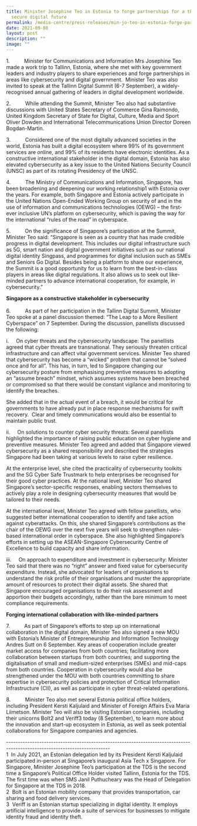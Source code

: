 ```yaml
---
title: Minister Josephine Teo in Estonia to forge partnerships for a thriving &
  secure digital future
permalink: /media-centre/press-releases/min-jo-teo-in-estonia-forge-partnerships-thriving-secure-digital-future/
date: 2021-09-08
layout: post
description: ""
image: ""
---
```

1\.          Minister for Communications and Information Mrs Josephine Teo made a work trip to Tallinn, Estonia, where she met with key government leaders and industry players to share experiences and forge partnerships in areas like cybersecurity and digital government.  Minister Teo was also invited to speak at the Tallinn Digital Summit (6-7 September), a widely-recognised annual gathering of leaders in digital development worldwide.

2\.          While attending the Summit, Minister Teo also had substantive discussions with United States Secretary of Commerce Gina Raimondo, United Kingdom Secretary of State for Digital, Culture, Media and Sport Oliver Dowden and International Telecommunications Union Director Doreen Bogdan-Martin. 

3\.          Considered one of the most digitally advanced societies in the world, Estonia has built a digital ecosystem where 99% of its government services are online, and 99% of its residents have electronic identities. As a constructive international stakeholder in the digital domain, Estonia has also elevated cybersecurity as a key issue to the United Nations Security Council (UNSC) as part of its rotating Presidency of the UNSC.

4\.          The Ministry of Communications and Information, Singapore, has been broadening and deepening our working relationship1 with Estonia over the years. For example, both Singapore and Estonia actively participate in the United Nations Open-Ended Working Group on security of and in the use of information and communications technologies (OEWG) – the first-ever inclusive UN’s platform on cybersecurity, which is paving the way for the international “rules of the road” in cyberspace.

5\.          On the significance of Singapore’s participation at the Summit, Minister Teo said: “Singapore is seen as a country that has made credible progress in digital development. This includes our digital infrastructure such as 5G, smart nation and digital government initiatives such as our national digital identity Singpass, and programmes for digital inclusion such as SMEs and Seniors Go Digital. Besides being a platform to share our experience, the Summit is a good opportunity for us to learn from the best-in-class players in areas like digital regulations. It also allows us to seek out like-minded partners to advance international cooperation, for example, in cybersecurity.”

**Singapore as a constructive stakeholder in cybersecurity**  
       
6\.          As part of her participation in the Tallinn Digital Summit, Minister Teo spoke at a panel discussion themed: “The Leap to a More Resilient Cyberspace” on 7 September. During the discussion, panellists discussed the following:

i.     On cyber threats and the cybersecurity landscape: The panellists agreed that cyber threats are transnational. They seriously threaten critical infrastructure and can affect vital government services. Minister Teo shared that cybersecurity has become a “wicked” problem that cannot be “solved once and for all”. This has, in turn, led to Singapore changing our cybersecurity posture from emphasising preventive measures to adopting an “assume breach” mindset, which assumes systems have been breached or compromised so that there would be constant vigilance and monitoring to identify the breaches.

She added that in the actual event of a breach, it would be critical for governments to have already put in place response mechanisms for swift recovery.  Clear and timely communications would also be essential to maintain public trust.

ii.     On solutions to counter cyber security threats: Several panellists highlighted the importance of raising public education on cyber hygiene and preventive measures. Minister Teo agreed and added that Singapore viewed cybersecurity as a shared responsibility and described the strategies Singapore had been taking at various levels to raise cyber resilience.

At the enterprise level, she cited the practicality of cybersecurity toolkits and the SG Cyber Safe Trustmark to help enterprises be recognised for their good cyber practices. At the national level, Minister Teo shared Singapore’s sector-specific responses, enabling sectors themselves to actively play a role in designing cybersecurity measures that would be tailored to their needs.

At the international level, Minister Teo agreed with fellow panellists, who suggested better international cooperation to identify and take action against cyberattacks. On this, she shared Singapore’s contributions as the chair of the OEWG over the next five years will seek to strengthen rules-based international order in cyberspace. She also highlighted Singapore’s efforts in setting up the ASEAN-Singapore Cybersecurity Centre of Excellence to build capacity and share information.

iii.     On approach to expenditure and investment in cybersecurity: Minister Teo said that there was no “right” answer and fixed value for cybersecurity expenditure. Instead, she advocated for leaders of organisations to understand the risk profile of their organisations and muster the appropriate amount of resources to protect their digital assets. She shared that Singapore encouraged organisations to do their risk assessment and apportion their budgets accordingly, rather than the bare minimum to meet compliance requirements. 

**Forging international collaboration with like-minded partners**

7\.          As part of Singapore’s efforts to step up on international collaboration in the digital domain, Minister Teo also signed a new MOU with Estonia’s Minister of Entrepreneurship and Information Technology Andres Sutt on 6 September. Key areas of cooperation include greater market access for companies from both countries; facilitating more collaboration between startups from both countries; and supporting the digitalisation of small and medium-sized enterprises (SMEs) and mid-caps from both countries. Cooperation in cybersecurity would also be strengthened under the MOU with both countries committing to share expertise in cybersecurity policies and protection of Critical Information Infrastructure (CII), as well as participate in cyber threat-related operations.

8\.          Minister Teo also met several Estonia political office holders, including President Kersti Kaljulaid and Minister of Foreign Affairs Eva Maria Liimetson. Minister Teo will also be visiting Estonian companies, including their unicorns Bolt2 and Veriff3 today (8 September), to learn more about the innovation and start-up ecosystem in Estonia, as well as seek potential collaborations for Singapore companies and agencies.

\--------------------------------------------------------------------------------------------------------------------------  
1  In July 2021, an Estonian delegation led by its President Kersti Kaljulaid participated in-person at Singapore’s inaugural Asia Tech x Singapore. For Singapore, Minister Josephine Teo’s participation at the TDS is the second time a Singapore’s Political Office Holder visited Tallinn, Estonia for the TDS. The first time was when SMS Janil Puthucheary was the Head of Delegation for Singapore at the TDS in 2018.  
2  Bolt is an Estonian mobility company that provides transportation, car sharing and food delivery services.  
3  Veriff is an Estonian startup specializing in digital identity. It employs artificial intelligence to provide a suite of services for businesses to mitigate identity fraud and identity theft.